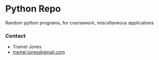 # Python Repo #

Random python programs, for coursework, miscellaneous applications



### Contact ###

* Tramel Jones
* tramel.jones@gmail.com